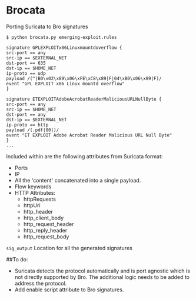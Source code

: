 # Brocata
Porting Suricata to Bro signatures

    $ python brocata.py emerging-exploit.rules
    
    signature GPLEXPLOITx86Linuxmountdoverflow {
	src-port == any
	src-ip == $EXTERNAL_NET
	dst-port == 635
	dst-ip == $HOME_NET
	ip-proto == udp
	payload /(^|B0\x02\x89\x06\xFE\xC8\x89|F|04\xB0\x06\x89|F)/
	event "GPL EXPLOIT x86 Linux mountd overflow"
	}
    
    signature ETEXPLOITAdobeAcrobatReaderMaliciousURLNullByte {
	src-port == any
	src-ip == $HOME_NET
	dst-port == any
	dst-ip == $EXTERNAL_NET
	ip-proto == http
	payload /(.pdf|00|)/
	event "ET EXPLOIT Adobe Acrobat Reader Malicious URL Null Byte"
	}
    ...

Included within are the following attributes from Suricata format:
* Ports
* IP
* All the 'content' concatenated into a single payload.
* Flow keywords
* HTTP Attributes:
    * httpRequests
    * httpUri
    * http_header
    * http_client_body
    * http_request_header
    * http_reply_header
    * http_request_body
    
`sig_output` Location for all the generated signatures

##To do:
* Suricata detects the protocol automatically and is port agnostic which is not directly supported by Bro. The additional logic needs to be added to address the protocol.
* Add enable script attribute to Bro signatures.  